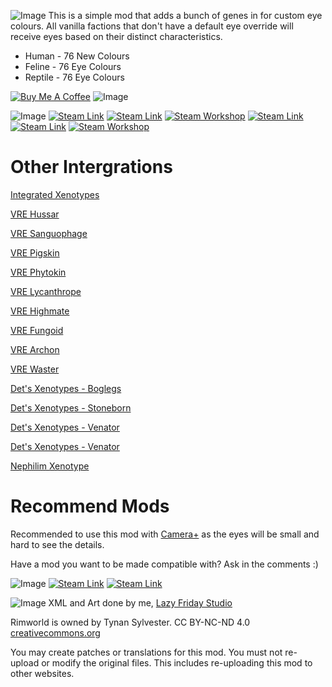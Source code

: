 ![Image](https://i.imgur.com/PYPncT6.png)
This is a simple mod that adds a bunch of genes in for custom eye colours. All vanilla factions that don't have a default eye override will receive eyes based on their distinct characteristics.

- Human - 76 New Colours
- Feline - 76 Eye Colours
- Reptile - 76 Eye Colours

[![Buy Me A Coffee](https://i.imgur.com/6UlYsZA.png)](https://www.buymeacoffee.com/LFStudio)
![Image](https://i.imgur.com/IwC9ybE.png)

![Image](https://i.imgur.com/16DBOPd.png)
[![Steam Link](https://i.imgur.com/V8PHCB3.png)](https://steamcommunity.com/sharedfiles/filedetails/?id=2909372626)
[![Steam Link](https://i.imgur.com/gEbl0ES.png)](https://steamcommunity.com/sharedfiles/filedetails/?id=2912569371)
[![Steam Workshop](https://i.imgur.com/oVFKG9h.png)](https://steamcommunity.com/workshop/filedetails/?id=1635901197)
[![Steam Link](https://i.imgur.com/1qpUdL7.png)](https://steamcommunity.com/sharedfiles/filedetails/?id=2880990495)
[![Steam Link](https://i.imgur.com/pwLOqbW.png)](https://steamcommunity.com/sharedfiles/filedetails/?id=2892939181)
[![Steam Workshop](https://i.imgur.com/AK1ihlj.png)](https://steamcommunity.com/workshop/filedetails/?id=2877887281)

# Other Intergrations

[Integrated Xenotypes](https://steamcommunity.com/sharedfiles/filedetails/?id=2888056643)

[VRE Hussar](https://steamcommunity.com/sharedfiles/filedetails/?id=2893586390)

[VRE Sanguophage](https://steamcommunity.com/sharedfiles/filedetails/?id=2963116383)

[VRE Pigskin](https://steamcommunity.com/sharedfiles/filedetails/?id=3164798809)

[VRE Phytokin](https://steamcommunity.com/sharedfiles/filedetails/?id=2927323805)

[VRE Lycanthrope](https://steamcommunity.com/sharedfiles/filedetails/?id=3114453100)

[VRE Highmate](https://steamcommunity.com/sharedfiles/filedetails/?id=2995385834)

[VRE Fungoid](https://steamcommunity.com/sharedfiles/filedetails/?id=3042690053)

[VRE Archon](https://steamcommunity.com/sharedfiles/filedetails/?id=3067715093)

[VRE Waster](https://steamcommunity.com/sharedfiles/filedetails/?id=2983471725)

[Det's Xenotypes - Boglegs](https://steamcommunity.com/sharedfiles/filedetails/?id=3146564944)

[Det's Xenotypes - Stoneborn](https://steamcommunity.com/sharedfiles/filedetails/?id=2888722722)

[Det's Xenotypes - Venator](https://steamcommunity.com/sharedfiles/filedetails/?id=3140248688)

[Det's Xenotypes - Venator](https://steamcommunity.com/sharedfiles/filedetails/?id=3140248688)

[Nephilim Xenotype](https://steamcommunity.com/sharedfiles/filedetails/?id=2997308585)

# Recommend Mods
Recommended to use this mod with [Camera+](https://steamcommunity.com/sharedfiles/filedetails/?id=867467808) as the eyes will be small and hard to see the details.

Have a mod you want to be made compatible with? Ask in the comments :)

![Image](https://i.imgur.com/j2Qa3am.png)
[![Steam Link](https://i.imgur.com/7UVyj7k.png)](https://steamcommunity.com/sharedfiles/filedetails/?id=2912569371)
[![Steam Link](https://i.imgur.com/RnUjw7H.png)](https://steamcommunity.com/sharedfiles/filedetails/?id=2909372626)

![Image](https://i.imgur.com/Wtg1ZwF.png)
XML and Art done by me, [Lazy Friday Studio](https://www.lazyfridaystudio.com)

Rimworld is owned by Tynan Sylvester.
CC BY-NC-ND 4.0 [creativecommons.org](https://creativecommons.org)

You may create patches or translations for this mod. You must not re-upload or modify the original files. This includes re-uploading this mod to other websites.